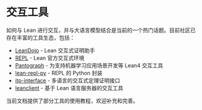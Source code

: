 # 交互工具

如何与 Lean 进行交互，并与大语言模型结合是当前的一个热门话题。目前社区已存在丰富的工具生态，包括：

- [LeanDojo](https://github.com/lean-dojo/LeanDojo) - Lean 交互式证明助手
- [REPL](https://github.com/leanprover-community/repl) - Lean 官方交互式环境
- [Pantograph](https://github.com/lenianiva/Pantograph) - 为支持机器学习应用场景开发等 Lean4 交互工具
- [lean-repl-py](https://github.com/sorgfresser/lean-repl-py) - REPL 的 Python 封装
- [itp-interface](https://github.com/trishullab/itp-interface) - 多语言的交互式定理证明接口
- [leanclient](https://github.com/oOo0oOo/leanclient) - 基于 Lean 语言服务器的交互工具

当前文档提供了部分工具的使用教程，欢迎补充和完善。
